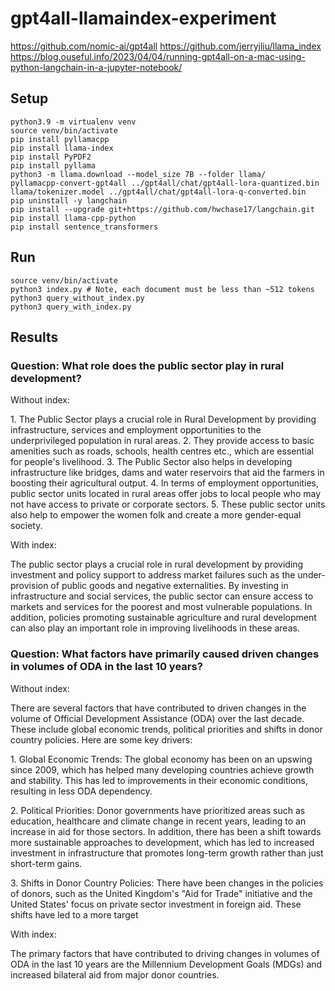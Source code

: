 # gpt4all-llamaindex-experiment

https://github.com/nomic-ai/gpt4all
https://github.com/jerryjliu/llama_index
https://blog.ouseful.info/2023/04/04/running-gpt4all-on-a-mac-using-python-langchain-in-a-jupyter-notebook/

## Setup
```
python3.9 -m virtualenv venv
source venv/bin/activate
pip install pyllamacpp
pip install llama-index
pip install PyPDF2
pip install pyllama
python3 -m llama.download --model_size 7B --folder llama/
pyllamacpp-convert-gpt4all ../gpt4all/chat/gpt4all-lora-quantized.bin llama/tokenizer.model ../gpt4all/chat/gpt4all-lora-q-converted.bin
pip uninstall -y langchain
pip install --upgrade git+https://github.com/hwchase17/langchain.git
pip install llama-cpp-python
pip install sentence_transformers
```

## Run
```
source venv/bin/activate
python3 index.py # Note, each document must be less than ~512 tokens
python3 query_without_index.py
python3 query_with_index.py
```

## Results
### Question: What role does the public sector play in rural development?

Without index:

1\. The Public Sector plays a crucial role in Rural Development by providing infrastructure, services and employment opportunities to the underprivileged population in rural areas. 2. They provide access to basic amenities such as roads, schools, health centres etc., which are essential for people's livelihood. 3. The Public Sector also helps in developing infrastructure like bridges, dams and water reservoirs that aid the farmers in boosting their agricultural output. 4. In terms of employment opportunities, public sector units located in rural areas offer jobs to local people who may not have access to private or corporate sectors. 5. These public sector units also help to empower the women folk and create a more gender-equal society.


With index:

The public sector plays a crucial role in rural development by providing investment and policy support to address market failures such as the under-provision of public goods and negative externalities. By investing in infrastructure and social services, the public sector can ensure access to markets and services for the poorest and most vulnerable populations. In addition, policies promoting sustainable agriculture and rural development can also play an important role in improving livelihoods in these areas.

### Question: What factors have primarily caused driven changes in volumes of ODA in the last 10 years?

Without index:

There are several factors that have contributed to driven changes in the volume of Official Development Assistance (ODA) over the last decade. These include global economic trends, political priorities and shifts in donor country policies. Here are some key drivers:

1\. Global Economic Trends: The global economy has been on an upswing since 2009, which has helped many developing countries achieve growth and stability. This has led to improvements in their economic conditions, resulting in less ODA dependency.

2\. Political Priorities: Donor governments have prioritized areas such as education, healthcare and climate change in recent years, leading to an increase in aid for those sectors. In addition, there has been a shift towards more sustainable approaches to development, which has led to increased investment in infrastructure that promotes long-term growth rather than just short-term gains.

3\. Shifts in Donor Country Policies: There have been changes in the policies of donors, such as the United Kingdom's "Aid for Trade" initiative and the United States' focus on private sector investment in foreign aid. These shifts have led to a more target

With index:

The primary factors that have contributed to driving changes in volumes of ODA in the last 10 years are the Millennium Development Goals (MDGs) and increased bilateral aid from major donor countries.